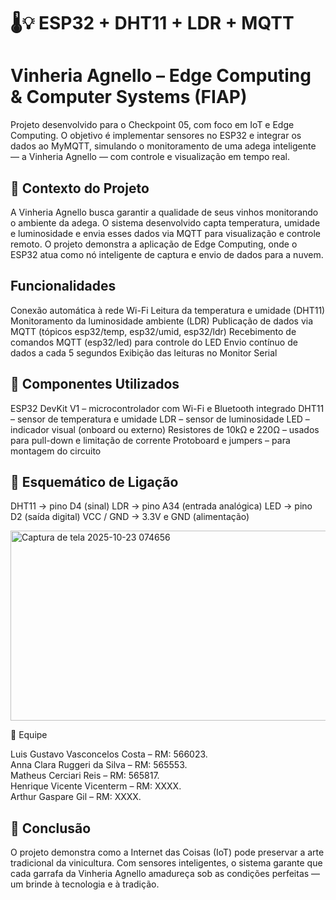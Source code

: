 # 🌡️💡 ESP32 + DHT11 + LDR + MQTT

# Vinheria Agnello – Edge Computing & Computer Systems (FIAP)

Projeto desenvolvido para o Checkpoint 05, com foco em IoT e Edge Computing.
O objetivo é implementar sensores no ESP32 e integrar os dados ao MyMQTT, simulando o monitoramento de uma adega inteligente — a Vinheria Agnello — com controle e visualização em tempo real.

## 🧠 Contexto do Projeto

A Vinheria Agnello busca garantir a qualidade de seus vinhos monitorando o ambiente da adega.
O sistema desenvolvido capta temperatura, umidade e luminosidade e envia esses dados via MQTT para visualização e controle remoto.
O projeto demonstra a aplicação de Edge Computing, onde o ESP32 atua como nó inteligente de captura e envio de dados para a nuvem.

## Funcionalidades

 Conexão automática à rede Wi-Fi
 Leitura da temperatura e umidade (DHT11)
 Monitoramento da luminosidade ambiente (LDR)
 Publicação de dados via MQTT (tópicos esp32/temp, esp32/umid, esp32/ldr)
 Recebimento de comandos MQTT (esp32/led) para controle do LED
 Envio contínuo de dados a cada 5 segundos
 Exibição das leituras no Monitor Serial


## 🧩 Componentes Utilizados

ESP32 DevKit V1 – microcontrolador com Wi-Fi e Bluetooth integrado
DHT11 – sensor de temperatura e umidade
LDR – sensor de luminosidade
LED – indicador visual (onboard ou externo)
Resistores de 10kΩ e 220Ω – usados para pull-down e limitação de corrente
Protoboard e jumpers – para montagem do circuito

## 🔌 Esquemático de Ligação

DHT11 → pino D4 (sinal)
LDR → pino A34 (entrada analógica)
LED → pino D2 (saída digital)
VCC / GND → 3.3V e GND (alimentação)

<img width="566" height="304" alt="Captura de tela 2025-10-23 074656" src="https://github.com/user-attachments/assets/5745acee-c640-48b8-be8b-0f1dac9de8e1" />

👥 Equipe

Luis Gustavo Vasconcelos Costa – RM: 566023.  
Anna Clara Ruggeri da Silva – RM: 565553.  
Matheus Cerciari Reis – RM: 565817.  
Henrique Vicente Vicenterm – RM: XXXX.  
Arthur Gaspare Gil – RM: XXXX.  

## 🏁 Conclusão

O projeto demonstra como a Internet das Coisas (IoT) pode preservar a arte tradicional da vinicultura.
Com sensores inteligentes, o sistema garante que cada garrafa da Vinheria Agnello amadureça sob as condições perfeitas — um brinde à tecnologia e à tradição.
